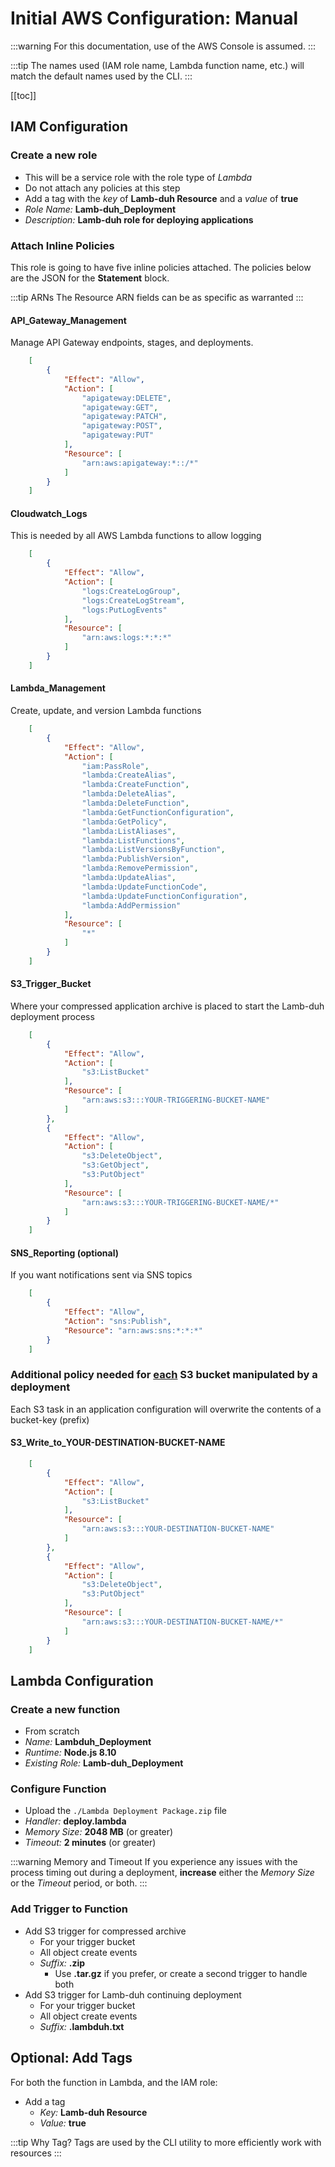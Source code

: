 # Initial AWS Configuration: Manual

:::warning
For this documentation, use of the AWS Console is assumed.
:::

:::tip
The names used (IAM role name, Lambda function name, etc.) will match the default names used by the CLI.
:::

[[toc]]

## IAM Configuration

### Create a new role
+ This will be a service role with the role type of *Lambda*
+ Do not attach any policies at this step
+ Add a tag with the *key* of **Lamb-duh Resource** and a *value* of **true**
+ *Role Name:* **Lamb-duh_Deployment**
+ *Description:* **Lamb-duh role for deploying applications**

### Attach Inline Policies

This role is going to have five inline policies attached.
The policies below are the JSON for the **Statement** block.

:::tip ARNs
The Resource ARN fields can be as specific as warranted
:::

#### API_Gateway_Management

Manage API Gateway endpoints, stages, and deployments.

```json
    [
        {
            "Effect": "Allow",
            "Action": [
                "apigateway:DELETE",
                "apigateway:GET",
                "apigateway:PATCH",
                "apigateway:POST",
                "apigateway:PUT"
            ],
            "Resource": [
                "arn:aws:apigateway:*::/*"
            ]
        }
    ]
```

#### Cloudwatch_Logs

This is needed by all AWS Lambda functions to allow logging

```json
    [
        {
            "Effect": "Allow",
            "Action": [
                "logs:CreateLogGroup",
                "logs:CreateLogStream",
                "logs:PutLogEvents"
            ],
            "Resource": [
                "arn:aws:logs:*:*:*"
            ]
        }
    ]
```

#### Lambda_Management

Create, update, and version Lambda functions

```json
    [
        {
            "Effect": "Allow",
            "Action": [
                "iam:PassRole",
                "lambda:CreateAlias",
                "lambda:CreateFunction",
                "lambda:DeleteAlias",
                "lambda:DeleteFunction",
                "lambda:GetFunctionConfiguration",
                "lambda:GetPolicy",
                "lambda:ListAliases",
                "lambda:ListFunctions",
                "lambda:ListVersionsByFunction",
                "lambda:PublishVersion",
                "lambda:RemovePermission",
                "lambda:UpdateAlias",
                "lambda:UpdateFunctionCode",
                "lambda:UpdateFunctionConfiguration",
                "lambda:AddPermission"
            ],
            "Resource": [
                "*"
            ]
        }
    ]
```

#### S3_Trigger_Bucket

Where your compressed application archive is placed to start the Lamb-duh deployment process

```json
    [
        {
            "Effect": "Allow",
            "Action": [
                "s3:ListBucket"
            ],
            "Resource": [
                "arn:aws:s3:::YOUR-TRIGGERING-BUCKET-NAME"
            ]
        },
        {
            "Effect": "Allow",
            "Action": [
                "s3:DeleteObject",
                "s3:GetObject",
                "s3:PutObject"
            ],
            "Resource": [
                "arn:aws:s3:::YOUR-TRIGGERING-BUCKET-NAME/*"
            ]
        }
    ]
```

#### SNS_Reporting (optional)

If you want notifications sent via SNS topics

```json
    [
        {
            "Effect": "Allow",
            "Action": "sns:Publish",
            "Resource": "arn:aws:sns:*:*:*"
        }
    ]
```

### Additional policy needed for <u>each</u> S3 bucket manipulated by a deployment

Each S3 task in an application configuration will overwrite the contents of a bucket-key (prefix)

#### S3_Write_to_YOUR-DESTINATION-BUCKET-NAME
```json
    [
        {
            "Effect": "Allow",
            "Action": [
                "s3:ListBucket"
            ],
            "Resource": [
                "arn:aws:s3:::YOUR-DESTINATION-BUCKET-NAME"
            ]
        },
        {
            "Effect": "Allow",
            "Action": [
                "s3:DeleteObject",
                "s3:PutObject"
            ],
            "Resource": [
                "arn:aws:s3:::YOUR-DESTINATION-BUCKET-NAME/*"
            ]
        }
    ]
```

## Lambda Configuration

### Create a new function

+ From scratch
+ *Name:* **Lambduh_Deployment**
+ *Runtime:* **Node.js 8.10**
+ *Existing Role:* **Lamb-duh_Deployment**

### Configure Function

+ Upload the `./Lambda Deployment Package.zip` file
+ *Handler:* **deploy.lambda**
+ *Memory Size:* **2048 MB** (or greater)
+ *Timeout:* **2 minutes** (or greater)

:::warning Memory and Timeout
If you experience any issues with the process timing out during a deployment, **increase** either the *Memory Size* or the *Timeout* period, or both.
:::

### Add Trigger to Function

+ Add S3 trigger for compressed archive
    + For your trigger bucket
    + All object create events
    + *Suffix:* **.zip**
        + Use **.tar.gz** if you prefer, or create a second trigger to handle both
+ Add S3 trigger for Lamb-duh continuing deployment
    + For your trigger bucket
    + All object create events
    + *Suffix:* **.lambduh.txt**

## Optional: Add Tags

For both the function in Lambda, and the IAM role:

+ Add a tag
    + *Key:* **Lamb-duh Resource**
    + *Value:* **true**

:::tip Why Tag?
Tags are used by the CLI utility to more efficiently work with resources
:::
